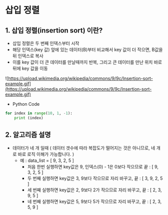 # 삽입 정렬

## **1. 삽입 정렬(insertion sort) 이란?**

- 삽입 정렬은 두 번째 인덱스부터 시작
- 해당 인덱스(key 값) 앞에 있는 데이터(B)부터 비교해서 key 값이 더 작으면, B값을 뒤 인덱스로 복사
- 이를 key 값이 더 큰 데이터를 만날때까지 반복, 그리고 큰 데이터를 만난 위치 바로 뒤에 key 값을 이동


![https://upload.wikimedia.org/wikipedia/commons/9/9c/Insertion-sort-example.gif](https://upload.wikimedia.org/wikipedia/commons/9/9c/Insertion-sort-example.gif)

- Python Code

```python
for index in range(10, 1, -1):
    print (index)
```

## 2. 알고리즘 설명

- 데이터가 네 개 일때 ( 데이터 갯수에 따라 복잡도가 떨어지는 것은 아니므로, 네 개로 바로 로직 이해가 가능합니다. )
    - 예 : data_list = [ 9, 3, 2, 5 ]
        - 처음 한번 실행하면 key값은 9, 인덱스(0) - 1은 0보다 작으므로 끝 : [ 9, 3, 2, 5 ]
        - 두 번째 실행하면 key값은 3, 9보다 작으므로 자리 바꾸고, 끝 : [ 3, 9, 2, 5 ]
        - 세 번째 실행하면 key값은 2, 9보다 2가 작으므로 자리 바꾸고, 끝 : [ 2, 3, 9, 5 ]
        - 네 번째 실행하면 key값은 5, 9보다 5가 작으므로 자리 바꾸고, 끝 : [ 2, 3, 5, 9 ]